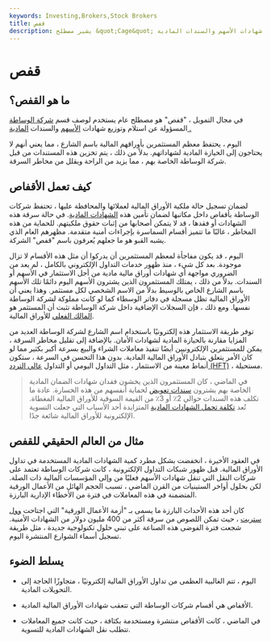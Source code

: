 ```yaml
---
keywords: Investing,Brokers,Stock Brokers
title: قفص
description: يشير مصطلح &quot;Cage&quot; إلى قسم شركة الوساطة المسؤولة عن استلام وتوزيع شهادات الأسهم والسندات المادية.
---
```


# قفص
## ما هو القفص؟

في مجال التمويل ، "قفص" هو مصطلح عام يستخدم لوصف قسم [شركة الوساطة](/brokerage-company) المسؤولة عن استلام وتوزيع شهادات [الأسهم](/stock) والسندات [المادية .](/bond)

اليوم ، يحتفظ معظم المستثمرين بأوراقهم المالية باسم الشارع ، مما يعني أنهم لا يحتاجون إلى الحيازة المادية لشهاداتهم. بدلاً من ذلك ، يتم تخزين هذه المستندات من قبل شركة الوساطة الخاصة بهم ، مما يزيد من الراحة ويقلل من مخاطر السرقة.

## كيف تعمل الأقفاص

لضمان تسجيل حالة ملكية الأوراق المالية لعملائها والمحافظة عليها ، تحتفظ شركات الوساطة بأقفاص داخل مكاتبها لضمان تأمين هذه [الشهادات المادية](/stockcertificate). في حالة سرقة هذه الشهادات أو فقدها ، قد لا يتمكن أصحابها من إثبات حقوق ملكيتهم. للحماية من هذه المخاطر ، غالبًا ما تتميز أقسام السماسرة بإجراءات أمنية متقدمة. مظهرهم العام الذي يشبه القبو هو ما جعلهم يُعرفون باسم "قفص" الشركة.

اليوم ، قد يكون مفاجأة لمعظم المستثمرين أن يدركوا أن مثل هذه الأقسام لا تزال موجودة. بعد كل شيء ، منذ ظهور خدمات التداول الإلكتروني بالكامل ، لم يعد من الضروري مواجهة أي شهادات أوراق مالية مادية من أجل الاستثمار في الأسهم أو السندات. بدلاً من ذلك ، يمتلك المستثمرون الذين يشترون الأسهم اليوم دائمًا تلك الأسهم باسم الشارع الخاص بالوسيط بدلاً من الاسم الشخصي لكل مستثمر. وهذا يعني أن الأوراق المالية تظل مسجلة في دفاتر الوسطاء كما لو كانت مملوكة لشركة الوساطة نفسها. ومع ذلك ، فإن السجلات الإضافية داخل شركة الوساطة تثبت أن المستثمر هو [المالك الفعلي](/actual-owner) للأوراق المالية.

توفر طريقة الاستثمار هذه إلكترونيًا باستخدام اسم الشارع لشركة الوساطة العديد من المزايا مقارنة بالحيازة المادية لشهادات الأمان. بالإضافة إلى تقليل مخاطر السرقة ، يمكن للمستثمرين الإلكترونيين أيضًا تنفيذ معاملات الشراء والبيع بسرعة أكبر بكثير مما لو كان الأمر يتعلق بتبادل الأوراق المالية المادية. بدون هذا التحسن في السرعة ، ستكون أنماط معينة من الاستثمار ، مثل التداول اليومي أو التداول [عالي التردد (HFT)](/high-frequency-trading) ، مستحيلة.

> في الماضي ، كان المستثمرون الذين يخشون فقدان شهادات الضمان المادية الخاصة بهم يشترون [سندات تعويض](/indemnity) لحماية أنفسهم من هذه الخسارة. عادة ما تكلف هذه السندات حوالي 2٪ أو 3٪ من القيمة السوقية للأوراق المالية المغطاة. تُعد [تكلفة تحمل الشهادات المادية](/carrying-costs) المتزايدة أحد الأسباب التي جعلت التسوية الإلكترونية للأوراق المالية شائعة جدًا.

>

## مثال من العالم الحقيقي للقفص

في العقود الأخيرة ، انخفضت بشكل مطرد كمية الشهادات المادية المستخدمة في تداول الأوراق المالية. قبل ظهور شبكات التداول الإلكترونية ، كانت شركات الوساطة تعتمد على شركات النقل التي تنقل شهادات الأسهم فعليًا من وإلى المؤسسات المالية ذات الصلة. لكن بحلول أواخر الستينيات من القرن الماضي ، تسبب الحجم الهائل من الأعمال الورقية المتضمنة في هذه المعاملات في فترة من الأخطاء الإدارية البارزة.

كان أحد هذه الأحداث البارزة ما يسمى بـ "أزمة الأعمال الورقية" التي اجتاحت [وول ستريت](/wallstreet) ، حيث تمكن اللصوص من سرقة أكثر من 400 مليون دولار من الشهادات الأمنية. شجعت فترة الفوضى هذه الصناعة على تبني حلول تكنولوجية جديدة ، مثل طريقة تسجيل أسماء الشوارع المنتشرة اليوم.

## يسلط الضوء

- اليوم ، تتم الغالبية العظمى من تداول الأوراق المالية إلكترونيًا ، متجاوزًا الحاجة إلى التحويلات المادية.

- الأقفاص هي أقسام شركات الوساطة التي تتعقب شهادات الأوراق المالية المادية.

- في الماضي ، كانت الأقفاص منتشرة ومستخدمة بكثافة ، حيث كانت جميع المعاملات تتطلب نقل الشهادات المادية للتسوية.


